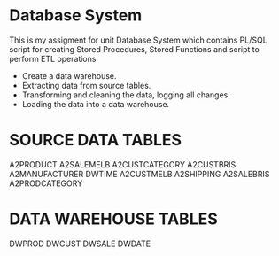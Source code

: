 # Database System
This is my assigment for unit Database System which contains PL/SQL script for creating Stored	Procedures,	Stored	Functions and script to perform ETL operations
- Create	a	data	warehouse.
- Extracting	data	from	source	tables.
- Transforming	and	cleaning	the	data,	logging	all	changes.
- Loading	the	data	into	a	data	warehouse.

# SOURCE	DATA	TABLES
A2PRODUCT         A2SALEMELB          A2CUSTCATEGORY
A2CUSTBRIS        A2MANUFACTURER      DWTIME
A2CUSTMELB        A2SHIPPING
A2SALEBRIS        A2PRODCATEGORY

# DATA	WAREHOUSE TABLES
DWPROD    DWCUST    DWSALE    DWDATE
